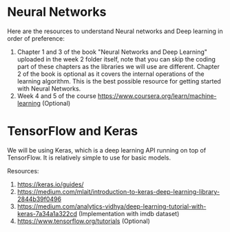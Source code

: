 # Neural Networks

Here are the resources to understand Neural networks and Deep learning in order of preference:
1. Chapter 1 and 3 of the book "Neural Networks and Deep Learning" uploaded in the week 2 folder itself, note that you can skip the coding part of these chapters as the libraries we will use are different. Chapter 2 of the book is optional as it covers the internal operations of the learning algorithm. This is the best possible resource for getting started with Neural Networks. 
2. Week 4 and 5 of the course https://www.coursera.org/learn/machine-learning (Optional) 

# TensorFlow and Keras

We will be using Keras, which is a deep learning API running on top of TensorFlow. It is relatively simple to use for basic models. 

Resources:
1. https://keras.io/guides/ 
2. https://medium.com/mlait/introduction-to-keras-deep-learning-library-2844b39f0496
3. https://medium.com/analytics-vidhya/deep-learning-tutorial-with-keras-7a34a1a322cd (Implementation with imdb dataset)
4. https://www.tensorflow.org/tutorials (Optional)
